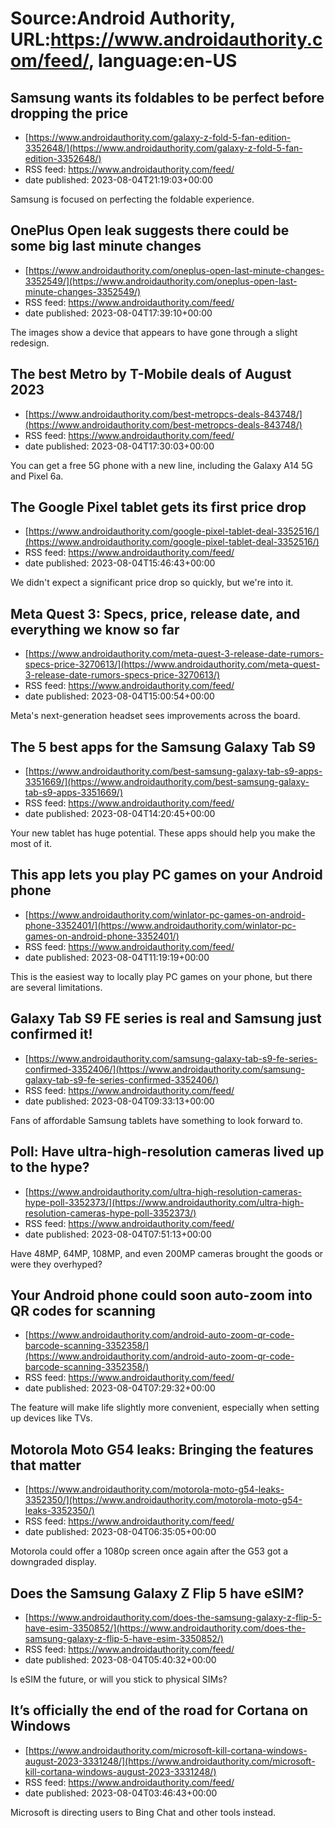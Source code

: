# Source:Android Authority, URL:https://www.androidauthority.com/feed/, language:en-US

## Samsung wants its foldables to be perfect before dropping the price
 - [https://www.androidauthority.com/galaxy-z-fold-5-fan-edition-3352648/](https://www.androidauthority.com/galaxy-z-fold-5-fan-edition-3352648/)
 - RSS feed: https://www.androidauthority.com/feed/
 - date published: 2023-08-04T21:19:03+00:00

Samsung is focused on perfecting the foldable experience.

## OnePlus Open leak suggests there could be some big last minute changes
 - [https://www.androidauthority.com/oneplus-open-last-minute-changes-3352549/](https://www.androidauthority.com/oneplus-open-last-minute-changes-3352549/)
 - RSS feed: https://www.androidauthority.com/feed/
 - date published: 2023-08-04T17:39:10+00:00

The images show a device that appears to have gone through a slight redesign.

## The best Metro by T-Mobile deals of August 2023
 - [https://www.androidauthority.com/best-metropcs-deals-843748/](https://www.androidauthority.com/best-metropcs-deals-843748/)
 - RSS feed: https://www.androidauthority.com/feed/
 - date published: 2023-08-04T17:30:03+00:00

You can get a free 5G phone with a new line, including the Galaxy A14 5G and Pixel 6a.

## The Google Pixel tablet gets its first price drop
 - [https://www.androidauthority.com/google-pixel-tablet-deal-3352516/](https://www.androidauthority.com/google-pixel-tablet-deal-3352516/)
 - RSS feed: https://www.androidauthority.com/feed/
 - date published: 2023-08-04T15:46:43+00:00

We didn't expect a significant price drop so quickly, but we're into it.

## Meta Quest 3: Specs, price, release date, and everything we know so far
 - [https://www.androidauthority.com/meta-quest-3-release-date-rumors-specs-price-3270613/](https://www.androidauthority.com/meta-quest-3-release-date-rumors-specs-price-3270613/)
 - RSS feed: https://www.androidauthority.com/feed/
 - date published: 2023-08-04T15:00:54+00:00

Meta's next-generation headset sees improvements across the board.

## The 5 best apps for the Samsung Galaxy Tab S9
 - [https://www.androidauthority.com/best-samsung-galaxy-tab-s9-apps-3351669/](https://www.androidauthority.com/best-samsung-galaxy-tab-s9-apps-3351669/)
 - RSS feed: https://www.androidauthority.com/feed/
 - date published: 2023-08-04T14:20:45+00:00

Your new tablet has huge potential. These apps should help you make the most of it.

## This app lets you play PC games on your Android phone
 - [https://www.androidauthority.com/winlator-pc-games-on-android-phone-3352401/](https://www.androidauthority.com/winlator-pc-games-on-android-phone-3352401/)
 - RSS feed: https://www.androidauthority.com/feed/
 - date published: 2023-08-04T11:19:19+00:00

This is the easiest way to locally play PC games on your phone, but there are several limitations.

## Galaxy Tab S9 FE series is real and Samsung just confirmed it!
 - [https://www.androidauthority.com/samsung-galaxy-tab-s9-fe-series-confirmed-3352406/](https://www.androidauthority.com/samsung-galaxy-tab-s9-fe-series-confirmed-3352406/)
 - RSS feed: https://www.androidauthority.com/feed/
 - date published: 2023-08-04T09:33:13+00:00

Fans of affordable Samsung tablets have something to look forward to.

## Poll: Have ultra-high-resolution cameras lived up to the hype?
 - [https://www.androidauthority.com/ultra-high-resolution-cameras-hype-poll-3352373/](https://www.androidauthority.com/ultra-high-resolution-cameras-hype-poll-3352373/)
 - RSS feed: https://www.androidauthority.com/feed/
 - date published: 2023-08-04T07:51:13+00:00

Have 48MP, 64MP, 108MP, and even 200MP cameras brought the goods or were they overhyped?

## Your Android phone could soon auto-zoom into QR codes for scanning
 - [https://www.androidauthority.com/android-auto-zoom-qr-code-barcode-scanning-3352358/](https://www.androidauthority.com/android-auto-zoom-qr-code-barcode-scanning-3352358/)
 - RSS feed: https://www.androidauthority.com/feed/
 - date published: 2023-08-04T07:29:32+00:00

The feature will make life slightly more convenient, especially when setting up devices like TVs.

## Motorola Moto G54 leaks: Bringing the features that matter
 - [https://www.androidauthority.com/motorola-moto-g54-leaks-3352350/](https://www.androidauthority.com/motorola-moto-g54-leaks-3352350/)
 - RSS feed: https://www.androidauthority.com/feed/
 - date published: 2023-08-04T06:35:05+00:00

Motorola could offer a 1080p screen once again after the G53 got a downgraded display.

## Does the Samsung Galaxy Z Flip 5 have eSIM?
 - [https://www.androidauthority.com/does-the-samsung-galaxy-z-flip-5-have-esim-3350852/](https://www.androidauthority.com/does-the-samsung-galaxy-z-flip-5-have-esim-3350852/)
 - RSS feed: https://www.androidauthority.com/feed/
 - date published: 2023-08-04T05:40:32+00:00

Is eSIM the future, or will you stick to physical SIMs?

## It’s officially the end of the road for Cortana on Windows
 - [https://www.androidauthority.com/microsoft-kill-cortana-windows-august-2023-3331248/](https://www.androidauthority.com/microsoft-kill-cortana-windows-august-2023-3331248/)
 - RSS feed: https://www.androidauthority.com/feed/
 - date published: 2023-08-04T03:46:43+00:00

Microsoft is directing users to Bing Chat and other tools instead.

